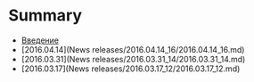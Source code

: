 # Summary

* [Введение](README.md)
* [2016.04.14](News releases/2016.04.14_16/2016.04.14_16.md)
* [2016.03.31](News releases/2016.03.31_14/2016.03.31_14.md)
* [2016.03.17](News releases/2016.03.17_12/2016.03.17_12.md)

